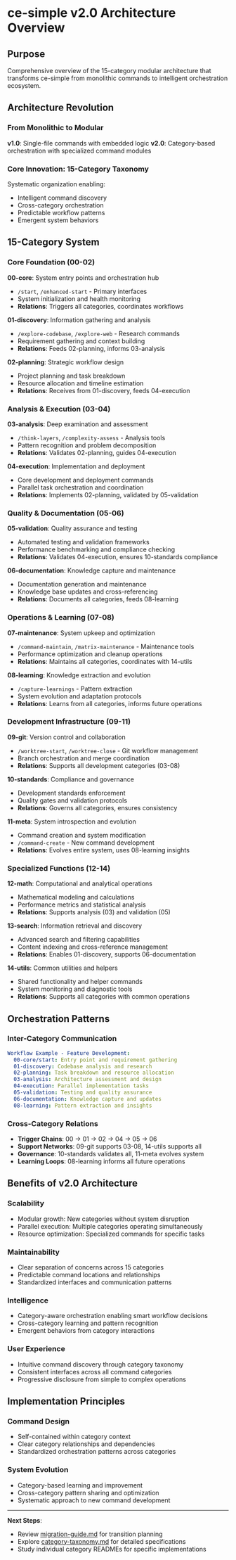 # ce-simple v2.0 Architecture Overview

## Purpose
Comprehensive overview of the 15-category modular architecture that transforms ce-simple from monolithic commands to intelligent orchestration ecosystem.

## Architecture Revolution

### From Monolithic to Modular
**v1.0**: Single-file commands with embedded logic
**v2.0**: Category-based orchestration with specialized command modules

### Core Innovation: 15-Category Taxonomy
Systematic organization enabling:
- Intelligent command discovery
- Cross-category orchestration  
- Predictable workflow patterns
- Emergent system behaviors

## 15-Category System

### Core Foundation (00-02)
**00-core**: System entry points and orchestration hub
- `/start`, `/enhanced-start` - Primary interfaces
- System initialization and health monitoring
- **Relations**: Triggers all categories, coordinates workflows

**01-discovery**: Information gathering and analysis
- `/explore-codebase`, `/explore-web` - Research commands
- Requirement gathering and context building
- **Relations**: Feeds 02-planning, informs 03-analysis

**02-planning**: Strategic workflow design
- Project planning and task breakdown
- Resource allocation and timeline estimation  
- **Relations**: Receives from 01-discovery, feeds 04-execution

### Analysis & Execution (03-04)
**03-analysis**: Deep examination and assessment
- `/think-layers`, `/complexity-assess` - Analysis tools
- Pattern recognition and problem decomposition
- **Relations**: Validates 02-planning, guides 04-execution

**04-execution**: Implementation and deployment
- Core development and deployment commands
- Parallel task orchestration and coordination
- **Relations**: Implements 02-planning, validated by 05-validation

### Quality & Documentation (05-06)
**05-validation**: Quality assurance and testing
- Automated testing and validation frameworks
- Performance benchmarking and compliance checking
- **Relations**: Validates 04-execution, ensures 10-standards compliance

**06-documentation**: Knowledge capture and maintenance
- Documentation generation and maintenance
- Knowledge base updates and cross-referencing
- **Relations**: Documents all categories, feeds 08-learning

### Operations & Learning (07-08)
**07-maintenance**: System upkeep and optimization
- `/command-maintain`, `/matrix-maintenance` - Maintenance tools
- Performance optimization and cleanup operations
- **Relations**: Maintains all categories, coordinates with 14-utils

**08-learning**: Knowledge extraction and evolution
- `/capture-learnings` - Pattern extraction
- System evolution and adaptation protocols
- **Relations**: Learns from all categories, informs future operations

### Development Infrastructure (09-11)
**09-git**: Version control and collaboration
- `/worktree-start`, `/worktree-close` - Git workflow management
- Branch orchestration and merge coordination
- **Relations**: Supports all development categories (03-08)

**10-standards**: Compliance and governance
- Development standards enforcement
- Quality gates and validation protocols
- **Relations**: Governs all categories, ensures consistency

**11-meta**: System introspection and evolution
- Command creation and system modification
- `/command-create` - New command development
- **Relations**: Evolves entire system, uses 08-learning insights

### Specialized Functions (12-14)
**12-math**: Computational and analytical operations
- Mathematical modeling and calculations
- Performance metrics and statistical analysis
- **Relations**: Supports analysis (03) and validation (05)

**13-search**: Information retrieval and discovery
- Advanced search and filtering capabilities
- Content indexing and cross-reference management
- **Relations**: Enables 01-discovery, supports 06-documentation

**14-utils**: Common utilities and helpers
- Shared functionality and helper commands
- System monitoring and diagnostic tools
- **Relations**: Supports all categories with common operations

## Orchestration Patterns

### Inter-Category Communication
```yaml
Workflow Example - Feature Development:
  00-core/start: Entry point and requirement gathering
  01-discovery: Codebase analysis and research
  02-planning: Task breakdown and resource allocation
  03-analysis: Architecture assessment and design
  04-execution: Parallel implementation tasks
  05-validation: Testing and quality assurance
  06-documentation: Knowledge capture and updates
  08-learning: Pattern extraction and insights
```

### Cross-Category Relations
- **Trigger Chains**: 00 → 01 → 02 → 04 → 05 → 06
- **Support Networks**: 09-git supports 03-08, 14-utils supports all
- **Governance**: 10-standards validates all, 11-meta evolves system
- **Learning Loops**: 08-learning informs all future operations

## Benefits of v2.0 Architecture

### Scalability
- Modular growth: New categories without system disruption
- Parallel execution: Multiple categories operating simultaneously
- Resource optimization: Specialized commands for specific tasks

### Maintainability  
- Clear separation of concerns across 15 categories
- Predictable command locations and relationships
- Standardized interfaces and communication patterns

### Intelligence
- Category-aware orchestration enabling smart workflow decisions
- Cross-category learning and pattern recognition
- Emergent behaviors from category interactions

### User Experience
- Intuitive command discovery through category taxonomy
- Consistent interfaces across all command categories
- Progressive disclosure from simple to complex operations

## Implementation Principles

### Command Design
- Self-contained within category context
- Clear category relationships and dependencies
- Standardized orchestration patterns across categories

### System Evolution
- Category-based learning and improvement
- Cross-category pattern sharing and optimization
- Systematic approach to new command development

---

**Next Steps**: 
- Review [migration-guide.md](../migration-guide.md) for transition planning
- Explore [category-taxonomy.md](../category-taxonomy.md) for detailed specifications
- Study individual category READMEs for specific implementations
